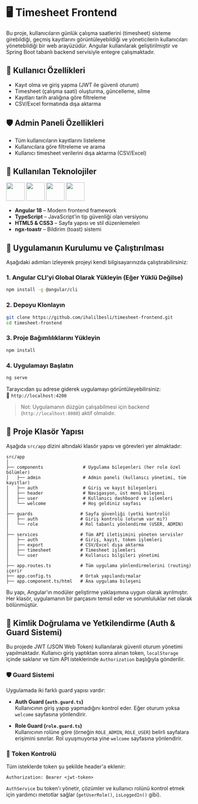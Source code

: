 # 🖥️ Timesheet Frontend

Bu proje, kullanıcıların günlük çalışma saatlerini (timesheet) sisteme girebildiği, geçmiş kayıtlarını görüntüleyebildiği ve yöneticilerin kullanıcıları yönetebildiği bir web arayüzüdür. Angular kullanılarak geliştirilmiştir ve Spring Boot tabanlı backend servisiyle entegre çalışmaktadır.

## 👤 Kullanıcı Özellikleri

- Kayıt olma ve giriş yapma (JWT ile güvenli oturum)
- Timesheet (çalışma saati) oluşturma, güncelleme, silme
- Kayıtları tarih aralığına göre filtreleme
- CSV/Excel formatında dışa aktarma

## 🛡️ Admin Paneli Özellikleri

- Tüm kullanıcıların kayıtlarını listeleme
- Kullanıcılara göre filtreleme ve arama
- Kullanıcı timesheet verilerini dışa aktarma (CSV/Excel)


## 🧰 Kullanılan Teknolojiler

<p align="left">
  <img src="https://cdn.jsdelivr.net/gh/devicons/devicon/icons/angularjs/angularjs-original.svg" width="50"/>
  <img src="https://cdn.jsdelivr.net/gh/devicons/devicon/icons/typescript/typescript-original.svg" width="50"/>
  <img src="https://cdn.jsdelivr.net/gh/devicons/devicon/icons/html5/html5-original.svg" width="50"/>
  <img src="https://cdn.jsdelivr.net/gh/devicons/devicon/icons/css3/css3-original.svg" width="50"/>
</p>

- **Angular 18** – Modern frontend framework
- **TypeScript** – JavaScript'in tip güvenliği olan versiyonu
- **HTML5 & CSS3** – Sayfa yapısı ve stil düzenlemeleri
- **ngx-toastr** – Bildirim (toast) sistemi

## 🔧 Uygulamanın Kurulumu ve Çalıştırılması

Aşağıdaki adımları izleyerek projeyi kendi bilgisayarınızda çalıştırabilirsiniz:

### 1. Angular CLI’yi Global Olarak Yükleyin (Eğer Yüklü Değilse)

```bash
npm install -g @angular/cli
```

### 2. Depoyu Klonlayın

```bash
git clone https://github.com/ihalilbesli/timesheet-frontend.git
cd timesheet-frontend
```

### 3. Proje Bağımlılıklarını Yükleyin

```bash
npm install
```

### 4. Uygulamayı Başlatın

```bash
ng serve
```

Tarayıcıdan şu adrese giderek uygulamayı görüntüleyebilirsiniz:  
📍 `http://localhost:4200`

> Not: Uygulamanın düzgün çalışabilmesi için backend (`http://localhost:8080`) aktif olmalıdır.


## 📁 Proje Klasör Yapısı

Aşağıda `src/app` dizini altındaki klasör yapısı ve görevleri yer almaktadır:

```
src/app
│
├── components               # Uygulama bileşenleri (her role özel bölümler)
│   ├── admin                # Admin paneli (kullanıcı yönetimi, tüm kayıtlar)
│   ├── auth                 # Giriş ve kayıt bileşenleri
│   ├── header               # Navigasyon, üst menü bileşeni
│   ├── user                 # Kullanıcı dashboard ve işlemleri
│   └── welcome              # Hoş geldiniz sayfası
│
├── guards                  # Sayfa güvenliği (yetki kontrolü)
│   ├── auth                # Giriş kontrolü (oturum var mı?)
│   └── role                # Rol tabanlı yönlendirme (USER, ADMIN)
│
├── services                # Tüm API iletişimini yöneten servisler
│   ├── auth                # Giriş, kayıt, token işlemleri
│   ├── export              # CSV/Excel dışa aktarma
│   ├── timesheet           # Timesheet işlemleri
│   └── user                # Kullanıcı bilgileri yönetimi
│
├── app.routes.ts           # Tüm uygulama yönlendirmelerini (routing) içerir
├── app.config.ts           # Ortak yapılandırmalar
├── app.component.ts/html   # Ana uygulama bileşeni
```

Bu yapı, Angular’ın modüler geliştirme yaklaşımına uygun olarak ayrılmıştır. Her klasör, uygulamanın bir parçasını temsil eder ve sorumluluklar net olarak bölünmüştür.

## 🔐 Kimlik Doğrulama ve Yetkilendirme (Auth & Guard Sistemi)

Bu projede JWT (JSON Web Token) kullanılarak güvenli oturum yönetimi yapılmaktadır. Kullanıcı giriş yaptıktan sonra alınan token, `localStorage` içinde saklanır ve tüm API isteklerinde `Authorization` başlığıyla gönderilir.

### 🛡️ Guard Sistemi

Uygulamada iki farklı guard yapısı vardır:

- **Auth Guard (`auth.guard.ts`)**  
  Kullanıcının giriş yapıp yapmadığını kontrol eder. Eğer oturum yoksa `welcome` sayfasına yönlendirir.

- **Role Guard (`role.guard.ts`)**  
  Kullanıcının rolüne göre (örneğin `ROLE_ADMIN`, `ROLE_USER`) belirli sayfalara erişimini sınırlar. Rol uyuşmuyorsa yine `welcome` sayfasına yönlendirir.

### 🧪 Token Kontrolü

Tüm isteklerde token şu şekilde header'a eklenir:

```http
Authorization: Bearer <jwt-token>
```

`AuthService` bu token'ı yönetir, çözümler ve kullanıcı rolünü kontrol etmek için yardımcı metotlar sağlar (`getUserRole()`, `isLoggedIn()` gibi).


